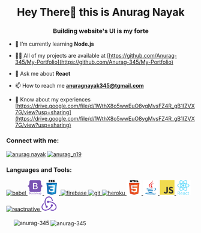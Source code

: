<h1 align="center">Hey There👋 this is Anurag Nayak</h1>
<h3 align="center">Building website's UI is my forte</h3>

- 🌱 I’m currently learning **Node.js**

- 👨‍💻 All of my projects are available at [https://github.com/Anurag-345/My-Portfolio](https://github.com/Anurag-345/My-Portfolio)

- 💬 Ask me about **React**

- 📫 How to reach me **anuragnayak345@tgmail.com**

- 📄 Know about my experiences [https://drive.google.com/file/d/1WthX8o5wwEuO8ygMvsFZ4R_gB1IZVX7G/view?usp=sharing](https://drive.google.com/file/d/1WthX8o5wwEuO8ygMvsFZ4R_gB1IZVX7G/view?usp=sharing)

<h3 align="left">Connect with me:</h3>
<p align="left">
<a href="https://fb.com/anurag nayak" target="blank"><img align="center" src="https://raw.githubusercontent.com/rahuldkjain/github-profile-readme-generator/master/src/images/icons/Social/facebook.svg" alt="anurag nayak" height="30" width="40" /></a>
<a href="https://instagram.com/anurag_n19" target="blank"><img align="center" src="https://raw.githubusercontent.com/rahuldkjain/github-profile-readme-generator/master/src/images/icons/Social/instagram.svg" alt="anurag_n19" height="30" width="40" /></a>
</p>

<h3 align="left">Languages and Tools:</h3>
<p align="left"> <a href="https://babeljs.io/" target="_blank" rel="noreferrer"> <img src="https://www.vectorlogo.zone/logos/babeljs/babeljs-icon.svg" alt="babel" width="40" height="40"/> </a> <a href="https://getbootstrap.com" target="_blank" rel="noreferrer"> <img src="https://raw.githubusercontent.com/devicons/devicon/master/icons/bootstrap/bootstrap-plain-wordmark.svg" alt="bootstrap" width="40" height="40"/> </a> <a href="https://www.w3schools.com/css/" target="_blank" rel="noreferrer"> <img src="https://raw.githubusercontent.com/devicons/devicon/master/icons/css3/css3-original-wordmark.svg" alt="css3" width="40" height="40"/> </a> <a href="https://firebase.google.com/" target="_blank" rel="noreferrer"> <img src="https://www.vectorlogo.zone/logos/firebase/firebase-icon.svg" alt="firebase" width="40" height="40"/> </a> <a href="https://git-scm.com/" target="_blank" rel="noreferrer"> <img src="https://www.vectorlogo.zone/logos/git-scm/git-scm-icon.svg" alt="git" width="40" height="40"/> </a> <a href="https://heroku.com" target="_blank" rel="noreferrer"> <img src="https://www.vectorlogo.zone/logos/heroku/heroku-icon.svg" alt="heroku" width="40" height="40"/> </a> <a href="https://www.w3.org/html/" target="_blank" rel="noreferrer"> <img src="https://raw.githubusercontent.com/devicons/devicon/master/icons/html5/html5-original-wordmark.svg" alt="html5" width="40" height="40"/> </a> <a href="https://www.java.com" target="_blank" rel="noreferrer"> <img src="https://raw.githubusercontent.com/devicons/devicon/master/icons/java/java-original.svg" alt="java" width="40" height="40"/> </a> <a href="https://developer.mozilla.org/en-US/docs/Web/JavaScript" target="_blank" rel="noreferrer"> <img src="https://raw.githubusercontent.com/devicons/devicon/master/icons/javascript/javascript-original.svg" alt="javascript" width="40" height="40"/> </a> <a href="https://reactjs.org/" target="_blank" rel="noreferrer"> <img src="https://raw.githubusercontent.com/devicons/devicon/master/icons/react/react-original-wordmark.svg" alt="react" width="40" height="40"/> </a> <a href="https://reactnative.dev/" target="_blank" rel="noreferrer"> <img src="https://reactnative.dev/img/header_logo.svg" alt="reactnative" width="40" height="40"/> </a> <a href="https://redux.js.org" target="_blank" rel="noreferrer"> <img src="https://raw.githubusercontent.com/devicons/devicon/master/icons/redux/redux-original.svg" alt="redux" width="40" height="40"/> </a> </p>

<p style="margin:20px"><img align="left" src="https://github-readme-stats.vercel.app/api/top-langs?username=anurag-345&show_icons=true&locale=en&layout=compact" alt="anurag-345" /></p>


<p>&nbsp;<img align="center" src="https://github-readme-stats.vercel.app/api?username=anurag-345&show_icons=true&locale=en" alt="anurag-345" /></p>
